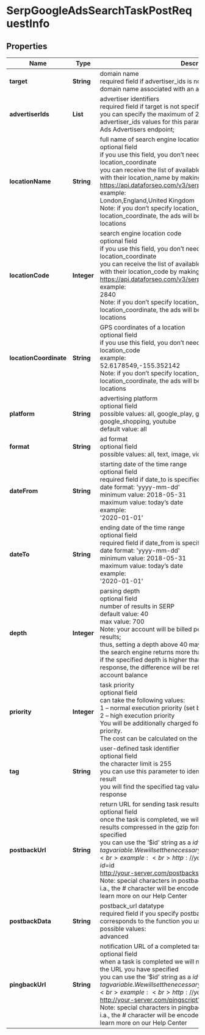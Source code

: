 # SerpGoogleAdsSearchTaskPostRequestInfo


## Properties

| Name | Type | Description | Notes |
|------------ | ------------- | ------------- | -------------|
**target** | **String** | domain name<br>required field if advertiser_ids is not specified<br>domain name associated with an advertiser account |[optional]|
**advertiserIds** | **List<String>** | advertiser identifiers<br>required field if target is not specified<br>you can specify the maximum of 25 values in this array;<br>advertiser_ids values for this parameter can be found in the Google Ads Advertisers endpoint; |[optional]|
**locationName** | **String** | full name of search engine location<br>optional field<br>if you use this field, you don’t need to specify location_code or location_coordinate<br>you can receive the list of available locations of the search engine with their location_name by making a separate request to the https://api.dataforseo.com/v3/serp/google/ads_search/locations<br>example:<br>London,England,United Kingdom<br>Note: if you don’t specify location_name, location_code, or location_coordinate, the ads will be searched across all the available locations |[optional]|
**locationCode** | **Integer** | search engine location code<br>optional field<br>if you use this field, you don’t need to specify location_name or location_coordinate<br>you can receive the list of available locations of the search engines with their location_code by making a separate request to the https://api.dataforseo.com/v3/serp/google/ads_search/locations<br>example:<br>2840<br>Note: if you don’t specify location_name, location_code, or location_coordinate, the ads will be searched across all the available locations |[optional]|
**locationCoordinate** | **String** | GPS coordinates of a location<br>optional field<br>if you use this field, you don’t need to specify location_name or location_code<br>example:<br>52.6178549,-155.352142<br>Note: if you don’t specify location_name, location_code, or location_coordinate, the ads will be searched across all the available locations |[optional]|
**platform** | **String** | advertising platform<br>optional field<br>possible values: all, google_play, google_maps, google_search, google_shopping, youtube<br>default value: all |[optional]|
**format** | **String** | ad format<br>optional field<br>possible values: all, text, image, video |[optional]|
**dateFrom** | **String** | starting date of the time range<br>optional field<br>required field if date_to is specified; <br>date format: 'yyyy-mm-dd'<br>minimum value: 2018-05-31<br>maximum value: today’s date<br>example:<br>'2020-01-01' |[optional]|
**dateTo** | **String** | ending date of the time range<br>optional field<br>required field if date_from is specified; <br>date format: 'yyyy-mm-dd'<br>minimum value: 2018-05-31<br>maximum value: today’s date<br>example:<br>'2020-01-01' |[optional]|
**depth** | **Integer** | parsing depth<br>optional field<br>number of results in SERP<br>default value: 40<br>max value: 700<br>Note: your account will be billed per each SERP containing up to 40 results;<br>thus, setting a depth above 40 may result in additional charges if the search engine returns more than 40 results;<br>if the specified depth is higher than the number of results in the response, the difference will be refunded automatically to your account balance |[optional]|
**priority** | **Integer** | task priority<br>optional field<br>can take the following values:<br>1 – normal execution priority (set by default)<br>2 – high execution priority<br>You will be additionally charged for the tasks with high execution priority.<br>The cost can be calculated on the Pricing page. |[optional]|
**tag** | **String** | user-defined task identifier<br>optional field<br>the character limit is 255<br>you can use this parameter to identify the task and match it with the result<br>you will find the specified tag value in the data object of the response |[optional]|
**postbackUrl** | **String** | return URL for sending task results<br>optional field<br>once the task is completed, we will send a POST request with its results compressed in the gzip format to the postback_url you specified<br>you can use the ‘$id’ string as a $id variable and ‘$tag’ as urlencoded $tag variable. We will set the necessary values before sending the request.<br>example:<br>http://your-server.com/postbackscript?id=$id<br>http://your-server.com/postbackscript?id=$id&tag=$tag<br>Note: special characters in postback_url will be urlencoded;<br>i.a., the # character will be encoded into %23<br>learn more on our Help Center |[optional]|
**postbackData** | **String** | postback_url datatype<br>required field if you specify postback_url<br>corresponds to the function you used for setting a task<br>possible values:<br>advanced |[optional]|
**pingbackUrl** | **String** | notification URL of a completed task<br>optional field<br>when a task is completed we will notify you by GET request sent to the URL you have specified<br>you can use the ‘$id’ string as a $id variable and ‘$tag’ as urlencoded $tag variable. We will set the necessary values before sending the request.<br>example:<br>http://your-server.com/pingscript?id=$id<br>http://your-server.com/pingscript?id=$id&tag=$tag<br>Note: special characters in pingback_url will be urlencoded;<br>i.a., the # character will be encoded into %23<br>learn more on our Help Center |[optional]|